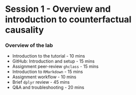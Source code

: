 # Session 1 - Overview and introduction to counterfactual causality

### Overview of the lab

- Introduction to the tutorial - 10 mins
- GitHub: Introduction and setup - 15 mins
- Assignment peer-review `ghclass` - 15 mins
- Introduction to `RMarkdown` - 15 mins
- Assignment workflow - 10 mins
- Brief `dplyr` review - 45 mins
- Q&A and troubleshooting - 20 mins